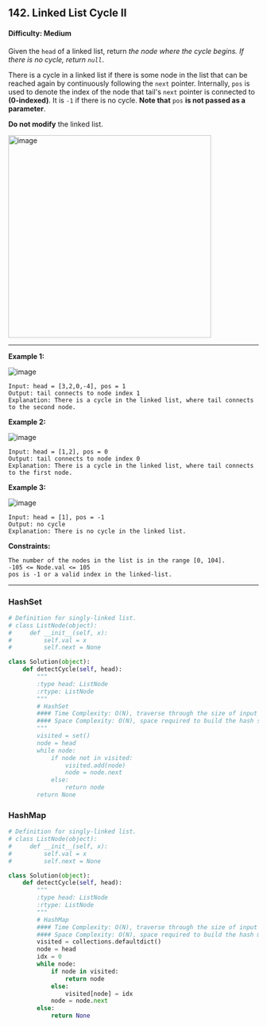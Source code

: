 ## 142. Linked List Cycle II

#### Difficulty: Medium

Given the ```head``` of a linked list, return _the node where the cycle begins. If there is no cycle, return ```null```_.

There is a cycle in a linked list if there is some node in the list that can be reached again by continuously following the ```next``` pointer. Internally, ```pos``` is used to denote the index of the node that tail's ```next``` pointer is connected to __(0-indexed)__. It is ```-1``` if there is no cycle. __Note that__ ```pos``` __is not passed as a parameter__.

__Do not modify__ the linked list.

<img width="408" alt="image" src="https://user-images.githubusercontent.com/35042430/205470132-330610ba-1b98-4a00-b58e-4f581033e6c6.png">

---

__Example 1:__

![image](https://assets.leetcode.com/uploads/2018/12/07/circularlinkedlist.png)

```
Input: head = [3,2,0,-4], pos = 1
Output: tail connects to node index 1
Explanation: There is a cycle in the linked list, where tail connects to the second node.
```

__Example 2:__

![image](https://assets.leetcode.com/uploads/2018/12/07/circularlinkedlist_test2.png)

```
Input: head = [1,2], pos = 0
Output: tail connects to node index 0
Explanation: There is a cycle in the linked list, where tail connects to the first node.
```

__Example 3:__

![image](https://assets.leetcode.com/uploads/2018/12/07/circularlinkedlist_test3.png)

```
Input: head = [1], pos = -1
Output: no cycle
Explanation: There is no cycle in the linked list.
```

__Constraints:__
```
The number of the nodes in the list is in the range [0, 104].
-105 <= Node.val <= 105
pos is -1 or a valid index in the linked-list.
```

---

### HashSet

```Python
# Definition for singly-linked list.
# class ListNode(object):
#     def __init__(self, x):
#         self.val = x
#         self.next = None

class Solution(object):
    def detectCycle(self, head):
        """
        :type head: ListNode
        :rtype: ListNode
        """
        # HashSet
        #### Time Complexity: O(N), traverse through the size of input linked-list
        #### Space Complexity: O(N), space required to build the hash set
        """
        visited = set()
        node = head
        while node:
            if node not in visited:
                visited.add(node)
                node = node.next
            else:
                return node
        return None
```

### HashMap

```Python
# Definition for singly-linked list.
# class ListNode(object):
#     def __init__(self, x):
#         self.val = x
#         self.next = None

class Solution(object):
    def detectCycle(self, head):
        """
        :type head: ListNode
        :rtype: ListNode
        """
        # HashMap
        #### Time Complexity: O(N), traverse through the size of input linked-list
        #### Space Complexity: O(N), space required to build the hash map
        visited = collections.defaultdict()
        node = head
        idx = 0
        while node:
            if node in visited:
                return node
            else:
                visited[node] = idx
            node = node.next
        else:
            return None
```
